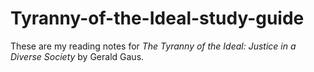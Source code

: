 # Tyranny-of-the-Ideal-study-guide
These are my reading notes for _The Tyranny of the Ideal: Justice in a Diverse Society_ by Gerald Gaus.
